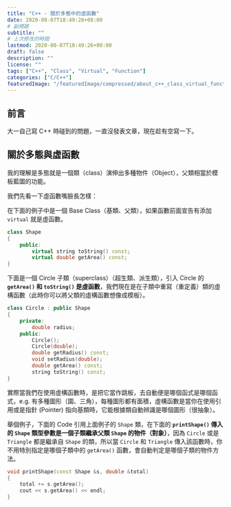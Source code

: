 ```yaml
---
title: "C++ - 關於多態中的虛函數"
date: 2020-08-07T18:49:28+08:00
# 副標題
subtitle: ""
# 上次修改的時間
lastmod: 2020-08-07T18:49:26+08:00
draft: false
description: ""
license: ""
tags: ["C++", "Class", "Virtual", "Function"]
categories: ["C/C++"]
featuredImage: "/featuredImage/compressed/about_c++_class_virtual_function.png"
---
```


## 前言

大一自己寫 C++ 時碰到的問題，一直沒發表文章，現在趁有空寫一下。

## 關於多態與虛函數

我的理解是多態就是一個類（class）演伸出多種物件（Object），父類相當於模板藍圖的功能。

我們先看一下虛函數嘴臉長怎樣：

在下面的例子中是一個 Base Class（基類、父類），如果函數前面宣告有添加 `virtual` 就是虛函數。

```c++
class Shape
{
    public:
        virtual string toString() const;
        virtual double getArea() const;
}
```

下面是一個 Circle 子類（superclass）（超生類、派生類），引入 Circle 的 **`getArea()` 和 `toString()` 是虛函數**，我們現在是在子類中重寫（重定義）類的虛構函數（此時你可以將父類的虛構函數想像成模板）。

```c++
class Circle : public Shape
{
    private:
        double radius;
    public:
        Circle();
        Circle(double);
        double getRadius() const;
        void setRadius(double);
        double getArea() const;
        string toString() const;
}
```

實際當我們在使用虛構函數時，是把它當作跳板，去自動便是哪個函式是哪個函式，e.g. 有多種圖形（園、三角），每種圖形都有面積，虛構函數是當你在使用引用或是指針 (Pointer) 指向基類時，它能根據類自動辨識是哪個圖形（很抽象）。

舉個例子，下面的 Code 引用上面例子的 `Shape` 類，在下面的 **`printShape()` 傳入的 `Shape` 類型參數是一個子類繼承父類 `Shape` 的物件（對象）**，因為 `Circle` 或是 `Triangle` 都是繼承自 `Shape` 的類，所以當 `Circle` 和 `Triangle` 傳入該函數時，你不用特別指定是哪個子類中的 `getArea()` 函數，會自動判定是哪個子類的物件方法。

```c++
void printShape(const Shape &s, double &total)
{
    total += s.getArea();
    cout << s.getArea() << endl;
}
```